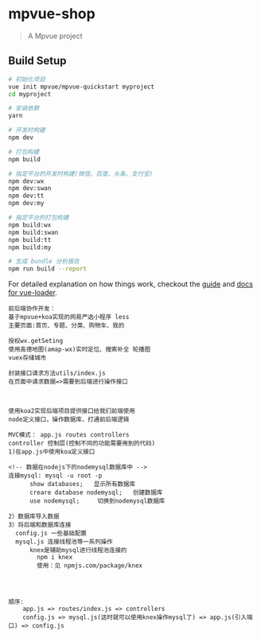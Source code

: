 # mpvue-shop

> A Mpvue project

## Build Setup

``` bash
# 初始化项目
vue init mpvue/mpvue-quickstart myproject
cd myproject

# 安装依赖
yarn

# 开发时构建
npm dev

# 打包构建
npm build

# 指定平台的开发时构建(微信、百度、头条、支付宝)
npm dev:wx
npm dev:swan
npm dev:tt
npm dev:my

# 指定平台的打包构建
npm build:wx
npm build:swan
npm build:tt
npm build:my

# 生成 bundle 分析报告
npm run build --report
```

For detailed explanation on how things work, checkout the [guide](http://vuejs-templates.github.io/webpack/) and [docs for vue-loader](http://vuejs.github.io/vue-loader).



```
前后端协作开发：
基于mpvue+koa实现的网易严选小程序 less
主要页面:首页、专题、分类、购物车、我的

授权wx.getSeting
使用高德地图(amap-wx)实时定位、搜索补全 轮播图
vuex存储城市

封装接口请求方法utils/index.js
在页面中请求数据=>需要到后端进行操作接口



使用koa2实现后端项目提供接口给我们前端使用
node定义接口，操作数据库，打通前后端逻辑

MVC模式： app.js routes controllers
controller 控制层(控制不同的功能需要用到的代码)
1)在app.js中使用koa定义接口

<!-- 数据在nodejs下的nodemysql数据库中 -->
连接mysql: mysql -u root -p
      show databases;   显示所有数据库
      creare database nodemysql;   创建数据库
      use nodemysql;     切换到nodemysql数据库

2）数据库导入数据
3）将后端和数据库连接
  config.js 一些基础配置
  mysql.js 连接线程池等一系列操作
      knex是辅助mysql进行线程池连接的
        npm i knex
        使用：见 npmjs.com/package/knex




顺序:
    app.js => routes/index.js => controllers
    config.js => mysql.js(这时就可以使用knex操作mysql了) => app.js(引入端口) => config.js
```
